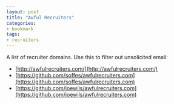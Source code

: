 ```yaml
---
layout: post
title: "Awful Recruiters"
categories:
- bookmark
tags:
- recruiters
---
```

A list of recruiter domains.  Use this to filter out unsolicited email:
* [http://awfulrecruiters.com/](http://awfulrecruiters.com/)
* [https://github.com/soffes/awfulrecruiters.com](https://github.com/soffes/awfulrecruiters.com)
* [https://github.com/joewils/awfulrecruiters.com](https://github.com/joewils/awfulrecruiters.com)